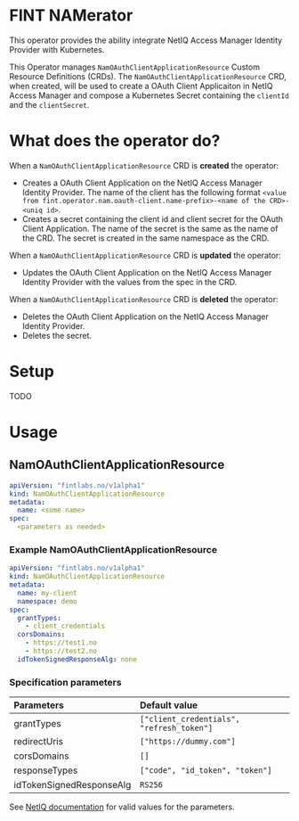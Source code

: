 # FINT NAMerator
This operator provides the ability integrate NetIQ Access Manager Identity Provider with Kubernetes. 

This Operator manages `NamOAuthClientApplicationResource` Custom Resource Definitions (CRDs).
The `NamOAuthClientApplicationResource` CRD, when created, will be used to create a OAuth Client Applicaiton in
NetIQ Access Manager and compose a Kubernetes Secret containing the `clientId` and the `clientSecret`.

# What does the operator do?
When a `NamOAuthClientApplicationResource` CRD is **created** the operator:
- Creates a OAuth Client Application on the NetIQ Access Manager Identity Provider. The name of the client has the following
  format `<value from fint.operator.nam.oauth-client.name-prefix>-<name of the CRD>-<uniq id>`. 
- Creates a secret containing the client id and client secret for the OAuth Client Application. The name of the secret
  is the same as the name of the CRD. The secret is created in the same namespace as the CRD.

When a `NamOAuthClientApplicationResource` CRD is **updated** the operator:
- Updates the OAuth Client Application on the NetIQ Access Manager Identity Provider with the values from the spec in 
  the CRD.

When a `NamOAuthClientApplicationResource` CRD is **deleted** the operator:
- Deletes the OAuth Client Application on the NetIQ Access Manager Identity Provider.
- Deletes the secret.

# Setup
TODO

# Usage
## NamOAuthClientApplicationResource

```yaml
apiVersion: "fintlabs.no/v1alpha1"
kind: NamOAuthClientApplicationResource
metadata:
  name: <some name>
spec:
  <parameters as needed>
```

### Example NamOAuthClientApplicationResource
```yaml
apiVersion: "fintlabs.no/v1alpha1"
kind: NamOAuthClientApplicationResource
metadata:
  name: my-client
  namespace: demo
spec:
  grantTypes:
    - client_credentials
  corsDomains:
    - https://test1.no
    - https://test2.no
  idTokenSignedResponseAlg: none
```

### Specification parameters
| Parameters               | Default value                             |
|:-------------------------|:------------------------------------------|
| grantTypes               | `["client_credentials", "refresh_token"]` |
| redirectUris             | `["https://dummy.com"]`                   |
| corsDomains              | `[]`                                      |
| responseTypes            | `["code", "id_token", "token"]`           |
| idTokenSignedResponseAlg | `RS256`                                   |

See [NetIQ documentation](https://www.microfocus.com/documentation/access-manager/developer-documentation-5.0/oauth-application-developer-guide/registration-endpoint-details.html#mod-client-app)
for valid values for the parameters.
